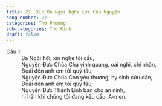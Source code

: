 ```yaml
---
title: 27. Xin Ba Ngôi Nghe Lời Cầu Nguyện
song-number: 27
categories: Thờ Phượng
sub-categories: Thờ Kính
draft: false
---
```

<dl><dt>Câu 1:</dt><dd data-verse="1">Ba Ngôi hỡi, xin nghe tôi cầu, <br/>Nguyện Đức Chúa Cha vinh quang, oai nghi, chí nhân, <br/>Đoái đến anh em tôi quỳ tâu; <br/>Nguyện Đức Chúa Con yêu thương, hy sinh cứu dân, <br/>Đoái đến anh em tôi quỳ tâu; <br/>Nguyện Đức Thánh Linh ban cho an ninh, <br/>hỉ hân khi chúng tôi đang kêu cầu. A-men. </dd></dl>